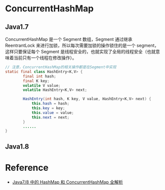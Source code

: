 # ConcurrentHashMap

## Java1.7
ConcurrentHashMap 是一个 Segment 数组，Segment 通过继承 ReentrantLock 来进行加锁，所以每次需要加锁的操作锁住的是一个 segment，这样只要保证每个 Segment 是线程安全的，也就实现了全局的线程安全（也就意味着当前只有一个线程在修改操作）。
```java
// 注意，ConcurrentHashMap的相关操作都是在Segment中实现
static final class HashEntry<K,V> {
        final int hash;
        final K key;
        volatile V value;
        volatile HashEntry<K,V> next;

        HashEntry(int hash, K key, V value, HashEntry<K,V> next) {
            this.hash = hash;
            this.key = key;
            this.value = value;
            this.next = next;
        }
        ......
}

```



## Java1.8









# Reference
- [Java7/8 中的 HashMap 和 ConcurrentHashMap 全解析](http://www.importnew.com/28263.html)